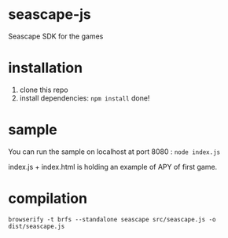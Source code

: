 # seascape-js
Seascape SDK for the games

# installation
1. clone this repo
2. install dependencies: `npm install`
done!

# sample
You can run the sample on localhost at port 8080 :
`node index.js`

index.js + index.html is holding an example of APY of first game.

# compilation
`browserify -t brfs --standalone seascape src/seascape.js -o dist/seascape.js`
